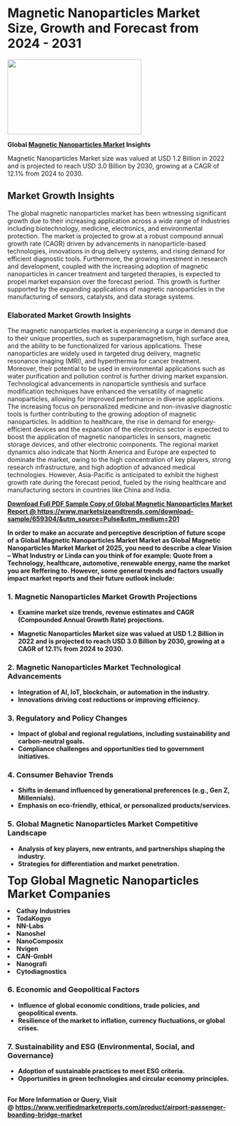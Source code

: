 <H1>Magnetic Nanoparticles Market Size, Growth and Forecast from 2024 - 2031</H1><img class="aligncenter size-medium wp-image-584254" src="https://thirdeyenews.in/wp-content/uploads/2024/09/Global-Market-Research-300x168.jpeg" alt="" width="300" height="168" /><p><strong>Global&nbsp;<a href="https://www.marketsizeandtrends.com/download-sample/659304/&amp;utm_source=Pulse&amp;utm_medium=201">Magnetic Nanoparticles Market</a> Insights</strong></p><p>Magnetic Nanoparticles Market size was valued at USD 1.2 Billion in 2022 and is projected to reach USD 3.0 Billion by 2030, growing at a CAGR of 12.1% from 2024 to 2030.</p><p><h2>Market Growth Insights</h2> <p>The global magnetic nanoparticles market has been witnessing significant growth due to their increasing application across a wide range of industries including biotechnology, medicine, electronics, and environmental protection. The market is projected to grow at a robust compound annual growth rate (CAGR) driven by advancements in nanoparticle-based technologies, innovations in drug delivery systems, and rising demand for efficient diagnostic tools. Furthermore, the growing investment in research and development, coupled with the increasing adoption of magnetic nanoparticles in cancer treatment and targeted therapies, is expected to propel market expansion over the forecast period. This growth is further supported by the expanding applications of magnetic nanoparticles in the manufacturing of sensors, catalysts, and data storage systems.</p> <p><strong><a href="#"></a></strong></p> <h3>Elaborated Market Growth Insights</h3> <p>The magnetic nanoparticles market is experiencing a surge in demand due to their unique properties, such as superparamagnetism, high surface area, and the ability to be functionalized for various applications. These nanoparticles are widely used in targeted drug delivery, magnetic resonance imaging (MRI), and hyperthermia for cancer treatment. Moreover, their potential to be used in environmental applications such as water purification and pollution control is further driving market expansion. Technological advancements in nanoparticle synthesis and surface modification techniques have enhanced the versatility of magnetic nanoparticles, allowing for improved performance in diverse applications. The increasing focus on personalized medicine and non-invasive diagnostic tools is further contributing to the growing adoption of magnetic nanoparticles. In addition to healthcare, the rise in demand for energy-efficient devices and the expansion of the electronics sector is expected to boost the application of magnetic nanoparticles in sensors, magnetic storage devices, and other electronic components. The regional market dynamics also indicate that North America and Europe are expected to dominate the market, owing to the high concentration of key players, strong research infrastructure, and high adoption of advanced medical technologies. However, Asia-Pacific is anticipated to exhibit the highest growth rate during the forecast period, fueled by the rising healthcare and manufacturing sectors in countries like China and India.</p> <p><strong><a href="#"></p><p><span class=""><strong>Download Full PDF Sample Copy of Global Magnetic Nanoparticles Market Report</strong> @ <a href="https://www.marketsizeandtrends.com/download-sample/659304/&amp;utm_source=Pulse&amp;utm_medium=201" target="_blank">https://www.marketsizeandtrends.com/download-sample/659304/&amp;utm_source=Pulse&amp;utm_medium=201</a></span></p><p>In order to make an accurate and perceptive description of future scope of a Global&nbsp;Magnetic Nanoparticles Market Market as Global&nbsp;Magnetic Nanoparticles Market Market of 2025, you need to describe a clear Vision &ndash; What Industry or Linda can you think of for example: Quote from a Technology, healthcare, automotive, renewable energy, name the market you are Reffering to. However, some general trends and factors usually impact market reports and their future outlook include:</p><h3>1.&nbsp;<strong>Magnetic Nanoparticles Market Growth Projections</strong></h3><ul><li>Examine market size trends, revenue estimates and CAGR (Compounded Annual Growth Rate) projections.</li><li><p>Magnetic Nanoparticles Market size was valued at USD 1.2 Billion in 2022 and is projected to reach USD 3.0 Billion by 2030, growing at a CAGR of 12.1% from 2024 to 2030.</p></li></ul><h3>2.&nbsp;<strong>Magnetic Nanoparticles Market Technological Advancements</strong></h3><ul><li>Integration of AI, IoT, blockchain, or automation in the industry.</li><li>Innovations driving cost reductions or improving efficiency.</li></ul><h3>3.&nbsp;<strong>Regulatory and Policy Changes</strong></h3><ul><li>Impact of global and regional regulations, including sustainability and carbon-neutral goals.</li><li>Compliance challenges and opportunities tied to government initiatives.</li></ul><h3>4.&nbsp;<strong>Consumer Behavior Trends</strong></h3><ul><li>Shifts in demand influenced by generational preferences (e.g., Gen Z, Millennials).</li><li>Emphasis on eco-friendly, ethical, or personalized products/services.</li></ul><h3>5.&nbsp;<strong>Global Magnetic Nanoparticles Market Competitive Landscape</strong></h3><ul><li>Analysis of key players, new entrants, and partnerships shaping the industry.</li><li>Strategies for differentiation and market penetration.</li></ul><p data-pm-slice="1 1 []"><span style="color: inherit; font-family: inherit; font-size: 25px;">Top Global Magnetic Nanoparticles Market Companies</span></p><div class="" data-test-id=""><p><li>Cathay Industries</li><li> TodaKogyo</li><li> NN-Labs</li><li> Nanoshel</li><li> NanoComposix</li><li> Nvigen</li><li> CAN-GmbH</li><li> Nanografi</li><li> Cytodiagnostics</li></p></div><h3>6.&nbsp;<strong>Economic and Geopolitical Factors</strong></h3><ul><li>Influence of global economic conditions, trade policies, and geopolitical events.</li><li>Resilience of the market to inflation, currency fluctuations, or global crises.</li></ul><h3>7.&nbsp;<strong>Sustainability and ESG (Environmental, Social, and Governance)</strong></h3><ul><li>Adoption of sustainable practices to meet ESG criteria.</li><li>Opportunities in green technologies and circular economy principles.</li></ul><h2><strong style="font-size: 14px;">For More Information or Query, Visit @&nbsp;</strong><a style="background-color: #ffffff; font-size: 14px;" href="https://www.marketsizeandtrends.com/report/magnetic-nanoparticles-market/" target="_blank">https://www.verifiedmarketreports.com/product/airport-passenger-boarding-bridge-market</a></h2>
